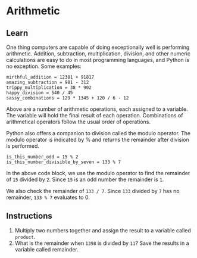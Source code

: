 # Arithmetic
## Learn
One thing computers are capable of doing exceptionally well is performing arithmetic. Addition, subtraction, multiplication, division, and other numeric calculations are easy to do in most programming languages, and Python is no exception. Some examples:
```
mirthful_addition = 12381 + 91817
amazing_subtraction = 981 - 312
trippy_multiplication = 38 * 902
happy_division = 540 / 45
sassy_combinations = 129 * 1345 + 120 / 6 - 12
```
Above are a number of arithmetic operations, each assigned to a variable. The variable will hold the final result of each operation. Combinations of arithmetical operators follow the usual order of operations.

Python also offers a companion to division called the modulo operator. The modulo operator is indicated by % and returns the remainder after division is performed.
```
is_this_number_odd = 15 % 2
is_this_number_divisible_by_seven = 133 % 7
```
In the above code block, we use the modulo operator to find the remainder of ```15``` divided by ```2```. Since ```15``` is an odd number the remainder is ```1```.

We also check the remainder of ```133 / 7```. Since ```133``` divided by ```7``` has no remainder, ```133 % 7``` evaluates to 0.
## Instructions
1. Multiply two numbers together and assign the result to a variable called ```product```.
2. What is the remainder when ```1398``` is divided by ```11```? Save the results in a variable called remainder.
